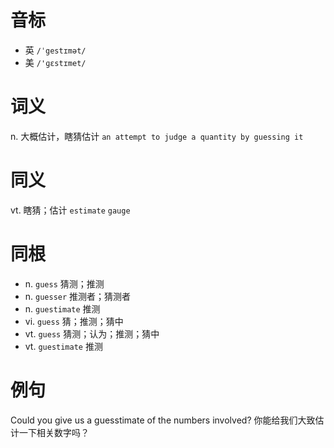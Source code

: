 # 音标

- 英 `/ˈgestɪmət/`
- 美 `/'ɡɛstɪmet/`

# 词义

n. 大概估计，瞎猜估计
`an attempt to judge a quantity by guessing it`

# 同义

vt. 瞎猜；估计
`estimate` `gauge`

# 同根

- n. `guess` 猜测；推测
- n. `guesser` 推测者；猜测者
- n. `guestimate` 推测
- vi. `guess` 猜；推测；猜中
- vt. `guess` 猜测；认为；推测；猜中
- vt. `guestimate` 推测

# 例句

Could you give us a guesstimate of the numbers involved?
你能给我们大致估计一下相关数字吗？


